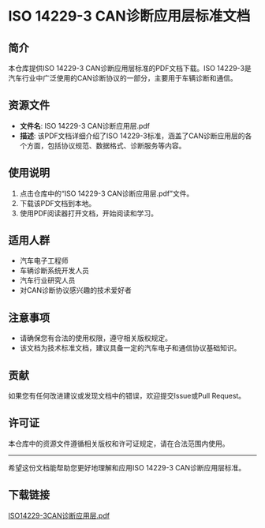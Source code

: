 # ISO 14229-3 CAN诊断应用层标准文档

## 简介

本仓库提供ISO 14229-3 CAN诊断应用层标准的PDF文档下载。ISO 14229-3是汽车行业中广泛使用的CAN诊断协议的一部分，主要用于车辆诊断和通信。

## 资源文件

- **文件名**: ISO 14229-3 CAN诊断应用层.pdf
- **描述**: 该PDF文档详细介绍了ISO 14229-3标准，涵盖了CAN诊断应用层的各个方面，包括协议规范、数据格式、诊断服务等内容。

## 使用说明

1. 点击仓库中的“ISO 14229-3 CAN诊断应用层.pdf”文件。
2. 下载该PDF文档到本地。
3. 使用PDF阅读器打开文档，开始阅读和学习。

## 适用人群

- 汽车电子工程师
- 车辆诊断系统开发人员
- 汽车行业研究人员
- 对CAN诊断协议感兴趣的技术爱好者

## 注意事项

- 请确保您有合法的使用权限，遵守相关版权规定。
- 该文档为技术标准文档，建议具备一定的汽车电子和通信协议基础知识。

## 贡献

如果您有任何改进建议或发现文档中的错误，欢迎提交Issue或Pull Request。

## 许可证

本仓库中的资源文件遵循相关版权和许可证规定，请在合法范围内使用。

---

希望这份文档能帮助您更好地理解和应用ISO 14229-3 CAN诊断应用层标准。

## 下载链接

[ISO14229-3CAN诊断应用层.pdf](https://pan.quark.cn/s/4844d900896f)